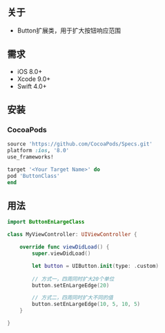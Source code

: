 ## 关于

- Button扩展类，用于扩大按钮响应范围

## 需求

- iOS 8.0+
- Xcode 9.0+
- Swift 4.0+

## 安装

### CocoaPods

```ruby
source 'https://github.com/CocoaPods/Specs.git'
platform :ios, '8.0'
use_frameworks!

target '<Your Target Name>' do
pod 'ButtonClass'
end
```
## 用法

```swift
import ButtonEnLargeClass

class MyViewController: UIViewController {

    override func viewDidLoad() {
        super.viewDidLoad()

        let button = UIButton.init(type: .custom)
        
        // 方式一，四周同时扩大20个单位
        button.setEnLargeEdge(20)

        // 方式二，四周同时扩大不同的值
        button.setEnLargeEdge(10, 5, 10, 5)
    }

}
```

